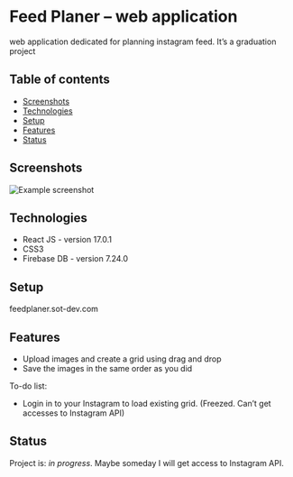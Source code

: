 # Feed Planer – web application 
web application dedicated for planning instagram feed. It’s a graduation project 

## Table of contents
* [Screenshots](#screenshots)
* [Technologies](#technologies)
* [Setup](#setup)
* [Features](#features)
* [Status](#status)

## Screenshots
![Example screenshot](./insta-project/img/screenshot.png)

## Technologies
* React JS - version 17.0.1
* CSS3
* Firebase DB - version 7.24.0

## Setup
feedplaner.sot-dev.com

## Features
* Upload images and create a grid using drag and drop
* Save the images in the same order as you did

To-do list:
* Login in to your Instagram to load existing grid. (Freezed. Can’t get accesses to Instagram API)

## Status
Project is: _in progress_. Maybe someday I will get access to Instagram API.
